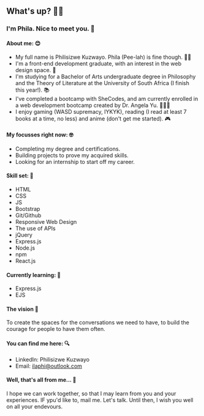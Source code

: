 
##  What's up? 👋🏾

### I'm Phila. Nice to meet you. 💚

#### About me: 😊
* My full name is Philisizwe Kuzwayo. Phila (Pee-lah) is fine though. 👋🏾
* I'm a front-end development graduate, with an interest in the web design space. 🎨
* I'm studying for a Bachelor of Arts undergraduate degree in Philosophy and the Theory of Literature at the University of South Africa (I finish this year!). 📚
* I've completed a bootcamp with SheCodes, and am currently enrolled in a web development bootcamp created by Dr. Angela Yu. 👩🏾‍💻
* I enjoy gaming (WASD supremacy, IYKYK), reading (I read at least 7 books at a time, no less) and anime (don't get me started). 🎮

#### My focusses right now: 🤓
* Completing my degree and certifications.
* Building projects to prove my acquired skills.
* Looking for an internship to start off my career.

#### Skill set: 😤
* HTML
* CSS
* JS
* Bootstrap
* Git/Github
* Responsive Web Design
* The use of APIs
* jQuery
* Express.js
* Node.js
* npm
* React.js
  
#### Currently learning: 🫡
* Express.js
* EJS

#### The vision 🌸
To create the spaces for the conversations we need to have, to build the courage for people to have them often.

#### You can find me here: 🔍
* LinkedIn: Philisizwe Kuzwayo
* Email: ilaphi@outlook.com

#### Well, that's all from me... 🤗
I hope we can work together, so that I may learn from you and your experiences. IF ypu'd like to, mail me. Let's talk.
Until then, I wish you well on all your endevours.
